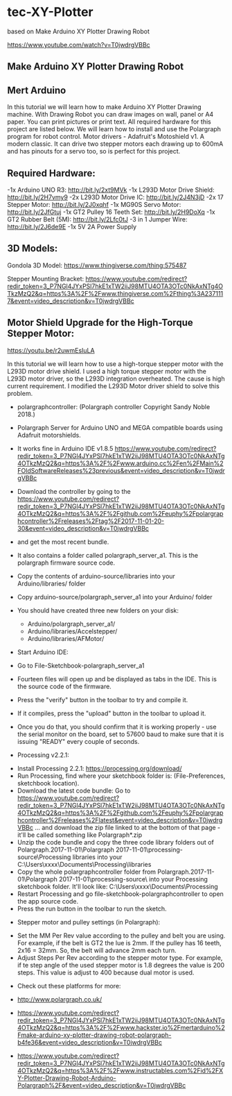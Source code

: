 # tec-XY-Plotter

based on Make Arduino XY Plotter Drawing Robot

https://www.youtube.com/watch?v=T0jwdrgVBBc

## Make Arduino XY Plotter Drawing Robot

## Mert Arduino

In this tutorial we will learn how to make Arduino XY Plotter Drawing machine. With Drawing Robot you can draw images on wall, panel or A4 paper. You can print pictures or print text. All required hardware for this project are listed below. We will learn how to install and use the Polargraph program for robot control. Motor drivers - Adafruit's Motoshield v1. A modern classic. It can drive two stepper motors each drawing up to 600mA and has pinouts for a servo too, so is perfect for this project.

## Required Hardware:
-1x Arduino UNO R3: http://bit.ly/2xt9MVk
-1x L293D Motor Drive Shield: http://bit.ly/2H7vmy9
-2x L293D Motor Drive IC: http://bit.ly/2J4N3jD
-2x 17 Stepper Motor: http://bit.ly/2J0xqhf
-1x MG90S Servo Motor: http://bit.ly/2JfGtuj
-1x GT2 Pulley 16 Teeth Set: http://bit.ly/2H9DoXq
-1x GT2 Rubber Belt (5M): http://bit.ly/2Lfc0tJ
-3 in 1 Jumper Wire: http://bit.ly/2J6de9E
-1x 5V 2A Power Supply

## 3D Models:
Gondola 3D Model: https://www.thingiverse.com/thing:575487

Stepper Mounting Bracket: https://www.youtube.com/redirect?redir_token=3_P7NGl4JYxPSl7hkE1xTW2iiJ98MTU4OTA3OTc0NkAxNTg4OTkzMzQ2&q=https%3A%2F%2Fwww.thingiverse.com%2Fthing%3A2371117&event=video_description&v=T0jwdrgVBBc

## Motor Shield Upgrade for the High-Torque Stepper Motor: 
https://youtu.be/r2uwmEsIuLA

In this tutorial we will learn how to use a high-torque stepper motor with the L293D motor drive shield. I used a high torque stepper motor with the L293D motor driver, so the L293D integration overheated. The cause is high current requirement. I modified the L293D Motor driver shield to solve this problem.

* polargraphcontroller: (Polargraph controller Copyright Sandy Noble 2018.)
* Polargraph Server for Arduino UNO and MEGA compatible boards using Adafruit motorshields.
* It works fine in Arduino IDE v1.8.5 https://www.youtube.com/redirect?redir_token=3_P7NGl4JYxPSl7hkE1xTW2iiJ98MTU4OTA3OTc0NkAxNTg4OTkzMzQ2&q=https%3A%2F%2Fwww.arduino.cc%2Fen%2FMain%2FOldSoftwareReleases%23previous&event=video_description&v=T0jwdrgVBBc 

* Download the controller by going to the https://www.youtube.com/redirect?redir_token=3_P7NGl4JYxPSl7hkE1xTW2iiJ98MTU4OTA3OTc0NkAxNTg4OTkzMzQ2&q=https%3A%2F%2Fgithub.com%2Feuphy%2Fpolargraphcontroller%2Freleases%2Ftag%2F2017-11-01-20-30&event=video_description&v=T0jwdrgVBBc

* and get the most recent bundle.
* It also contains a folder called polargraph_server_a1. This is the polargraph firmware source code.
* Copy the contents of arduino-source/libraries into your Arduino/libraries/ folder
* Copy arduino-source/polargraph_server_a1 into your Arduino/ folder
* You should have created three new folders on your disk:
  * Arduino/polargraph_server_a1/
  * Arduino/libraries/Accelstepper/
  * Arduino/libraries/AFMotor/
* Start Arduino IDE:
* Go to File-Sketchbook-polargraph_server_a1
* Fourteen files will open up and be displayed as tabs in the IDE. This is the source code of the firmware.
* Press the "verify" button in the toolbar to try and compile it.
* If it compiles, press the "upload" button in the toolbar to upload it.
- Once you do that, you should confirm that it is working properly - use the serial monitor on the board, set to 57600 baud to make sure that it is issuing "READY" every couple of seconds.

* Processing v2.2.1:
- Install Processing 2.2.1: https://processing.org/download/
- Run Processing, find where your sketchbook folder is: (File-Preferences, sketchbook location).
- Download the latest code bundle: Go to https://www.youtube.com/redirect?redir_token=3_P7NGl4JYxPSl7hkE1xTW2iiJ98MTU4OTA3OTc0NkAxNTg4OTkzMzQ2&q=https%3A%2F%2Fgithub.com%2Feuphy%2Fpolargraphcontroller%2Freleases%2Flatest&event=video_description&v=T0jwdrgVBBc ... and download the zip file linked to at the bottom of that page - it'll be called something like Polargraph*.zip
- Unzip the code bundle and copy the three code library folders out of Polargraph.2017-11-01\Polargraph 2017-11-01\processing-source\Processing libraries into your C:\Users\xxxx\Documents\Processing\libraries
- Copy the whole polargraphcontroller folder from Polargraph.2017-11-01\Polargraph 2017-11-01\processing-source\ into your Processing sketchbook folder. It'll look like: C:\Users\xxxx\Documents\Processing
- Restart Processing and go file-sketchbook-polargraphcontroller to open the app source code.
- Press the run button in the toolbar to run the sketch.

* Stepper motor and pulley settings (in Polargraph):
- Set the MM Per Rev value according to the pulley and belt you are using. For example, if the belt is GT2 the lue is 2mm. If the pulley has 16 teeth, 2x16 = 32mm. So, the belt will advance 2mm each turn.
- Adjust Steps Per Rev according to the stepper motor type. For example, if te step angle of the used stepper motor is 1.8 degrees the value is 200 steps. This value is adjust to 400 because dual motor is used.

* Check out these platforms for more:

- http://www.polargraph.co.uk/

- https://www.youtube.com/redirect?redir_token=3_P7NGl4JYxPSl7hkE1xTW2iiJ98MTU4OTA3OTc0NkAxNTg4OTkzMzQ2&q=https%3A%2F%2Fwww.hackster.io%2Fmertarduino%2Fmake-arduino-xy-plotter-drawing-robot-polargraph-b4fe36&event=video_description&v=T0jwdrgVBBc

- https://www.youtube.com/redirect?redir_token=3_P7NGl4JYxPSl7hkE1xTW2iiJ98MTU4OTA3OTc0NkAxNTg4OTkzMzQ2&q=https%3A%2F%2Fwww.instructables.com%2Fid%2FXY-Plotter-Drawing-Robot-Arduino-Polargraph%2F&event=video_description&v=T0jwdrgVBBc
